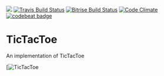 ![](https://img.shields.io/badge/Swift-4.0-orange.svg)
[![Travis Build Status](https://travis-ci.org/fsaar/TicTacToe.svg?branch=master)](https://travis-ci.org/fsaar/TicTacToe)
[![Bitrise Build Status](https://www.bitrise.io/app/c950f49b3ee5795f/status.svg?token=5MpiXv8NPFeKGcieFpXdHA&branch=master)](https://www.bitrise.io/app/c950f49b3ee5795f)
[![Code Climate](https://codeclimate.com/github/fsaar/TicTacToe/badges/gpa.svg)](https://codeclimate.com/github/fsaar/TicTacToe)
[![codebeat badge](https://codebeat.co/badges/686bbc0f-9f28-434c-bcfd-0c7e39becda0)](https://codebeat.co/projects/github-com-fsaar-tictactoe-master)

# TicTacToe 

An implementation of TicTacToe

[![TicTacToe](https://static1.squarespace.com/static/56e48990f699bb97173ad03c/t/59d114ee6f4ca3b208720044/1506874664263](https://www.allaboutswift.com/dev/2016/9/11/an-exercise-in-swift))

